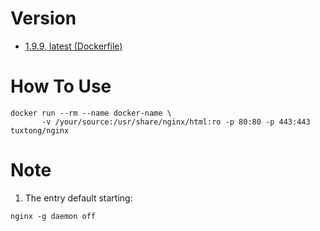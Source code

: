 Version
======
- [1.9.9, latest (Dockerfile)](https://github.com/tuxtong/docker-nginx/blob/master/Dockerfile)

How To Use
=========
```
docker run --rm --name docker-name \
       -v /your/source:/usr/share/nginx/html:ro -p 80:80 -p 443:443 tuxtong/nginx
```

Note
====
1. The entry default starting:
```
nginx -g daemon off
```
